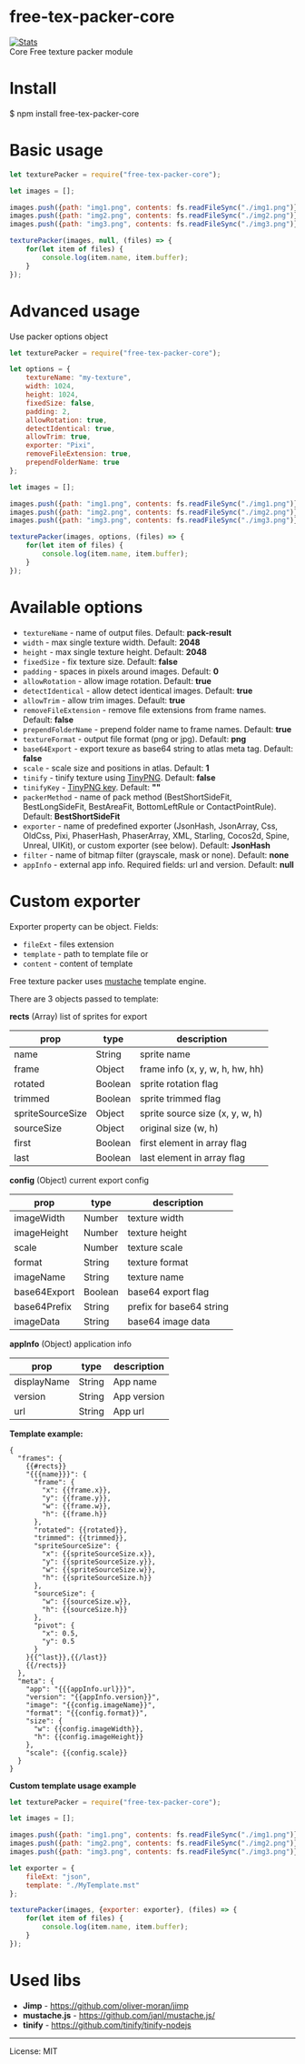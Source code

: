 # free-tex-packer-core
[![Stats](https://nodei.co/npm/free-tex-packer-core.png?downloads=true&stars=true)](https://www.npmjs.com/package/free-tex-packer-core) \
Core Free texture packer module

# Install
   
$ npm install free-tex-packer-core
   
# Basic usage
```js
let texturePacker = require("free-tex-packer-core");

let images = [];

images.push({path: "img1.png", contents: fs.readFileSync("./img1.png")});
images.push({path: "img2.png", contents: fs.readFileSync("./img2.png")});
images.push({path: "img3.png", contents: fs.readFileSync("./img3.png")});

texturePacker(images, null, (files) => {
    for(let item of files) {
        console.log(item.name, item.buffer);
    }
});

```

# Advanced usage

Use packer options object

```js
let texturePacker = require("free-tex-packer-core");

let options = {
    textureName: "my-texture",
    width: 1024,
    height: 1024,
    fixedSize: false,
    padding: 2,
    allowRotation: true,
    detectIdentical: true,
    allowTrim: true,
    exporter: "Pixi",
    removeFileExtension: true,
    prependFolderName: true
};

let images = [];

images.push({path: "img1.png", contents: fs.readFileSync("./img1.png")});
images.push({path: "img2.png", contents: fs.readFileSync("./img2.png")});
images.push({path: "img3.png", contents: fs.readFileSync("./img3.png")});

texturePacker(images, options, (files) => {
    for(let item of files) {
        console.log(item.name, item.buffer);
    }
});
```

# Available options

* `textureName` - name of output files. Default: **pack-result**
* `width` - max single texture width. Default: **2048**
* `height` - max single texture height. Default: **2048**
* `fixedSize` - fix texture size. Default: **false**
* `padding` - spaces in pixels around images. Default: **0**
* `allowRotation` - allow image rotation. Default: **true**
* `detectIdentical` - allow detect identical images. Default: **true**
* `allowTrim` - allow trim images. Default: **true**
* `removeFileExtension` - remove file extensions from frame names. Default: **false**
* `prependFolderName` - prepend folder name to frame names. Default: **true**
* `textureFormat` - output file format (png or jpg). Default: **png**
* `base64Export` - export texure as base64 string to atlas meta tag. Default: **false**
* `scale` - scale size and positions in atlas. Default: **1**
* `tinify` - tinify texture using [TinyPNG](https://tinypng.com/). Default: **false**
* `tinifyKey` - [TinyPNG key](https://tinypng.com/developers). Default: **""**
* `packerMethod` - name of pack method (BestShortSideFit, BestLongSideFit, BestAreaFit, BottomLeftRule or ContactPointRule). Default: **BestShortSideFit**
* `exporter` - name of predefined exporter (JsonHash, JsonArray, Css, OldCss, Pixi, PhaserHash, PhaserArray, XML, Starling, Cocos2d, Spine, Unreal, UIKit), or custom exporter (see below). Default: **JsonHash**
* `filter` - name of bitmap filter (grayscale, mask or none). Default: **none**
* `appInfo` - external app info. Required fields: url and version. Default: **null**

# Custom exporter

Exporter property can be object. Fields:

* `fileExt` - files extension
* `template` - path to template file or
* `content` - content of template

Free texture packer uses [mustache](http://mustache.github.io/) template engine.

There are 3 objects passed to template:

**rects** (Array) list of sprites for export

| prop             | type    | description                     |
| ---              | ---     | ---                             |
| name             | String  | sprite name                     |
| frame            | Object  | frame info (x, y, w, h, hw, hh) |
| rotated          | Boolean | sprite rotation flag            |
| trimmed          | Boolean | sprite trimmed flag             |
| spriteSourceSize | Object  | sprite source size (x, y, w, h) |
| sourceSize       | Object  | original size (w, h)            |
| first            | Boolean | first element in array flag     |
| last             | Boolean | last element in array flag      |

**config** (Object) current export config

| prop           | type    | description              |
| ---            | ---     | ---                      |
| imageWidth     | Number  | texture width            |
| imageHeight    | Number  | texture height           |
| scale          | Number  | texture scale            |
| format         | String  | texture format           |
| imageName      | String  | texture name             |
| base64Export   | Boolean | base64 export flag       |
| base64Prefix   | String  | prefix for base64 string |
| imageData      | String  | base64 image data        |

**appInfo** (Object) application info

| prop           | type    | description          |
| ---            | ---     | ---                  |
| displayName    | String  | App name             |
| version        | String  | App version          |
| url            | String  | App url              |

**Template example:**
```
{
  "frames": {
    {{#rects}}
    "{{{name}}}": {
      "frame": {
        "x": {{frame.x}},
        "y": {{frame.y}},
        "w": {{frame.w}},
        "h": {{frame.h}}
      },
      "rotated": {{rotated}},
      "trimmed": {{trimmed}},
      "spriteSourceSize": {
        "x": {{spriteSourceSize.x}},
        "y": {{spriteSourceSize.y}},
        "w": {{spriteSourceSize.w}},
        "h": {{spriteSourceSize.h}}
      },
      "sourceSize": {
        "w": {{sourceSize.w}},
        "h": {{sourceSize.h}}
      },
      "pivot": {
        "x": 0.5,
        "y": 0.5
      }
    }{{^last}},{{/last}}
    {{/rects}}
  },
  "meta": {
    "app": "{{{appInfo.url}}}",
    "version": "{{appInfo.version}}",
    "image": "{{config.imageName}}",
    "format": "{{config.format}}",
    "size": {
      "w": {{config.imageWidth}},
      "h": {{config.imageHeight}}
    },
    "scale": {{config.scale}}
  }
}
```

**Custom template usage example**

```js
let texturePacker = require("free-tex-packer-core");

let images = [];

images.push({path: "img1.png", contents: fs.readFileSync("./img1.png")});
images.push({path: "img2.png", contents: fs.readFileSync("./img2.png")});
images.push({path: "img3.png", contents: fs.readFileSync("./img3.png")});

let exporter = {
    fileExt: "json",
    template: "./MyTemplate.mst"
};

texturePacker(images, {exporter: exporter}, (files) => {
    for(let item of files) {
        console.log(item.name, item.buffer);
    }
});
```

# Used libs

* **Jimp** - https://github.com/oliver-moran/jimp
* **mustache.js** - https://github.com/janl/mustache.js/
* **tinify** - https://github.com/tinify/tinify-nodejs

---
License: MIT
